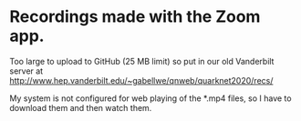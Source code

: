 # Recordings made with the Zoom app.
Too large to upload to GitHub (25 MB limit) so put in our old Vanderbilt server
at <a href="http://www.hep.vanderbilt.edu/~gabellwe/qnweb/quarknet2020/recs/">
http://www.hep.vanderbilt.edu/~gabellwe/qnweb/quarknet2020/recs/  </a>

My system is not configured for web playing of the \*.mp4 files, so I have to 
download them and then watch them.
